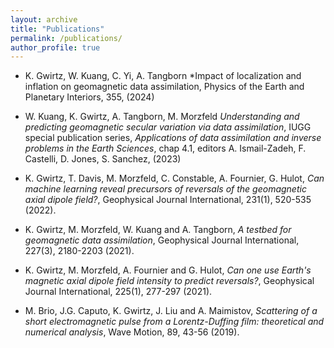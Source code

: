 ```yaml
---
layout: archive
title: "Publications"
permalink: /publications/
author_profile: true
---
```

* K. Gwirtz, W. Kuang, C. Yi, A. Tangborn *Impact of localization and inflation on geomagnetic data assimilation, Physics of the Earth and Planetary Interiors, 355, (2024)
  
* W. Kuang, K. Gwirtz, A. Tangborn, M. Morzfeld *Understanding and predicting geomagnetic secular variation via data assimilation*, IUGG special publication series, *Applications of data assimilation and inverse problems in the Earth Sciences*, chap 4.1, editors A. Ismail-Zadeh, F. Castelli, D. Jones, S. Sanchez, (2023)

* K. Gwirtz, T. Davis, M. Morzfeld, C. Constable, A. Fournier, G. Hulot, *Can machine learning reveal precursors of reversals of the geomagnetic axial dipole field?*, Geophysical Journal International, 231(1), 520-535 (2022).

* K. Gwirtz, M. Morzfeld, W. Kuang and A. Tangborn, *A testbed for geomagnetic data assimilation*, Geophysical Journal International, 227(3), 2180-2203 (2021).

* K. Gwirtz, M. Morzfeld, A. Fournier and G. Hulot, *Can one use Earth's magnetic axial dipole field intensity to predict reversals?*, Geophysical Journal International, 225(1), 277-297 (2021).

* M. Brio, J.G. Caputo, K. Gwirtz, J. Liu and A. Maimistov, *Scattering of a short
electromagnetic pulse from a Lorentz-Duffing film: theoretical and numerical
analysis*, Wave Motion, 89, 43-56 (2019).


